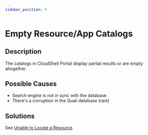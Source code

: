 ```yaml
---
sidebar_position: 9
---
```


# Empty Resource/App Catalogs

## Description

The catalogs in CloudShell Portal display partial results or are empty altogether.

## Possible Causes

- Search engine is not in sync with the database
- There's a corruption in the Quali database (rare)

## Solutions

See [Unable to Locate a Resource](./unable-to-locate-a-resource.md).
